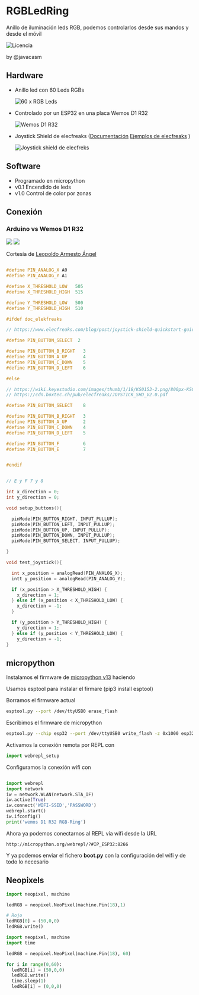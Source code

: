 # RGBLedRing

Anillo de iluminación leds RGB, podemos controlarlos desde sus mandos y desde el móvil

![Licencia](./images/Licencia_CC.png)

by @javacasm


## Hardware

* Anillo led con  60 Leds RGBs

    ![60 x RGB Leds](./images/2846-RING60NEOPIXEL_2_main-500x500.jpg)

* Controlado por un ESP32 en una placa Wemos D1 R32 

    ![Wemos D1 R32](./images/wemos-d1-esp32-r32-wroom-32-wifi-y-bluetooth.jpg)

* Joystick Shield de elecfreaks ([Documentación](https://www.elecfreaks.com/blog/post/joystick-shield-quickstart-guide.html) [Ejemplos de elecfreaks](./code/) ) 

    ![Joystick shield de elecfreks](./images/SHD_JK_01.jpg)

## Software

* Programado en micropython
* v0.1 Encendido de leds
* v1.0 Control de color por zonas


## Conexión

### Arduino vs Wemos D1 R32

![](./images/Pinout-Arduino-WemosD1R32.png)
![](./images/Correspondencia-Arduino-WemosD1R32.png)

Cortesía de [Leopoldo Armesto Ángel](https://www.slideshare.net/LeopoldoArmestongel)


```C++

#define PIN_ANALOG_X A0
#define PIN_ANALOG_Y A1

#define X_THRESHOLD_LOW   505
#define X_THRESHOLD_HIGH  515

#define Y_THRESHOLD_LOW   500
#define Y_THRESHOLD_HIGH  510

#ifdef doc_elekfreaks

// https://www.elecfreaks.com/blog/post/joystick-shield-quickstart-guide.html

#define PIN_BUTTON_SELECT  2

#define PIN_BUTTON_B_RIGHT   3
#define PIN_BUTTON_A_UP      4
#define PIN_BUTTON_C_DOWN    5
#define PIN_BUTTON_D_LEFT    6

#else

// https://wiki.keyestudio.com/images/thumb/1/18/KS0153-2.png/800px-KS0153-2.png
// https://cdn.boxtec.ch/pub/elecfreaks/JOYSTICK_SHD_V2.0.pdf  

#define PIN_BUTTON_SELECT    8

#define PIN_BUTTON_B_RIGHT   3
#define PIN_BUTTON_A_UP      2
#define PIN_BUTTON_C_DOWN    4
#define PIN_BUTTON_D_LEFT    5

#define PIN_BUTTON_F         6
#define PIN_BUTTON_E         7


#endif


// E y F 7 y 8

int x_direction = 0;
int y_direction = 0;

void setup_buttons(){

  pinMode(PIN_BUTTON_RIGHT, INPUT_PULLUP);
  pinMode(PIN_BUTTON_LEFT, INPUT_PULLUP);
  pinMode(PIN_BUTTON_UP, INPUT_PULLUP);
  pinMode(PIN_BUTTON_DOWN, INPUT_PULLUP);
  pinMode(PIN_BUTTON_SELECT, INPUT_PULLUP);

}

void test_joystick(){

  int x_position = analogRead(PIN_ANALOG_X);
  intt y_position = analogRead(PIN_ANALOG_Y);

  if (x_position > X_THRESHOLD_HIGH) {
    x_direction = 1;
  } else if (x_position < X_THRESHOLD_LOW) {
    x_direction = -1;
  }

  if (y_position > Y_THRESHOLD_HIGH) {
    y_direction = 1;
  } else if (y_position < Y_THRESHOLD_LOW) {
    y_direction = -1; 
}
```

## micropython

Instalamos el firmware de [micropython v13](https://micropython.org/resources/firmware/esp32-idf3-20200902-v1.13.bin) haciendo

Usamos esptool para instalar el firmare (pip3 install esptool)

Borramos el firmware actual

```sh
esptool.py --port /dev/ttyUSB0 erase_flash
```

Escribimos el firmware de micropython


```sh
esptool.py --chip esp32 --port /dev/ttyUSB0 write_flash -z 0x1000 esp32-idf3-20200902-v1.13.bin
```

Activamos la conexión remota por REPL con

```python
import webrepl_setup
```

Configuramos la conexión wifi con

```python

import webrepl
import network
iw = network.WLAN(network.STA_IF)
iw.active(True)
iw.connect('WIFI-SSID','PASSWORD')
webrepl.start()
iw.ifconfig()
print('wemos D1 R32 RGB-Ring')

```

Ahora ya podemos conectarnos al REPL vía wifi desde la URL

```
http://micropython.org/webrepl/?#IP_ESP32:8266
```

Y ya podemos enviar el fichero **boot.py** con la configuración del wifi y de todo lo necesario

## Neopixels

```python
import neopixel, machine

ledRGB = neopixel.NeoPixel(machine.Pin(18),1) 

# Rojo
ledRGB[0] = (50,0,0)
ledRGB.write()

```

```python
import neopixel, machine
import time

ledRGB = neopixel.NeoPixel(machine.Pin(18), 60)

for i in range(0,60):
  ledRGB[i] = (50,0,0)
  ledRGB.write()
  time.sleep(1)
  ledRGB[i] = (0,0,0)


```